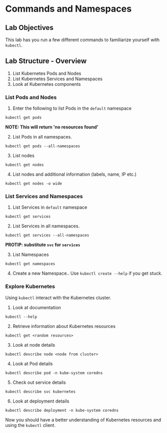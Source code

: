 # Commands and Namespaces
## Lab Objectives
This lab has you run a few different commands to familiarize yourself with `kubectl`.

## Lab Structure - Overview 
1. List Kubernetes Pods and Nodes
2. List Kubernetes Services and Namespaces
3. Look at Kubernetes components 

### List Pods and Nodes
1. Enter the following to list Pods in the `default` namespace
```
kubectl get pods 
```
**NOTE: This will return 'no resources found'**

2. List Pods in all namespaces.
```
kubectl get pods --all-namespaces
```

3. List nodes
```
kubectl get nodes 
```

4. List nodes and additional information (labels, name, IP etc.) 
```
kubectl get nodes -o wide 
```

### List Services and Namespaces
1. List Services in `default` namespace
```
kubectl get services
```

2. List Services in all namespaces.
```
kubectl get services --all-namespaces
```
**PROTIP: substitute `svc` for `services`**

3. List Namespaces
```
kubectl get namespaces
```

4. Create a new Namespace..  Use `kubectl create --help` if you get stuck. 

### Explore Kubernetes
Using `kubectl` interact with the Kubernetes cluster. 
1. Look at documentation
```
kubectl --help
```

2. Retrieve information about Kubernetes resources
```
kubectl get <random resources>
```

3. Look at node details
```
kubectl describe node <node from cluster>
```

4. Look at Pod details 
```
kubectl describe pod -n kube-system coredns
```

5. Check out service details
```
kubectl describe svc kubernetes
```

6. Look at deployment details
```
kubectl describe deployment -n kube-system coredns 
```

Now you should have a better understanding of Kubernetes resources and using the `kubectl` client.